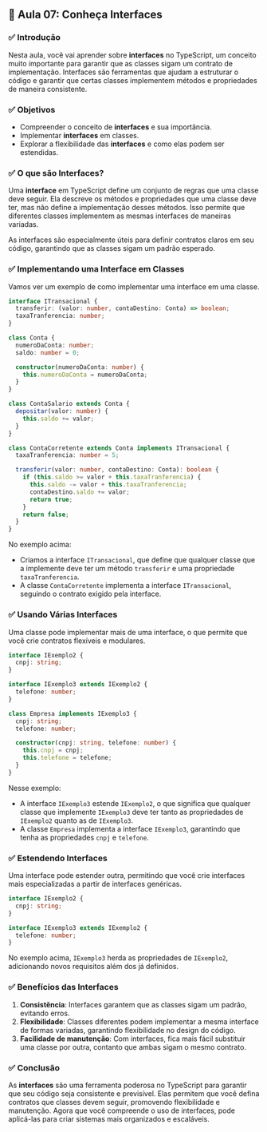 ## 📝 Aula 07: Conheça Interfaces

### ✅ Introdução

Nesta aula, você vai aprender sobre **interfaces** no TypeScript, um conceito muito importante para garantir que as classes sigam um contrato de implementação. Interfaces são ferramentas que ajudam a estruturar o código e garantir que certas classes implementem métodos e propriedades de maneira consistente.

### ✅ Objetivos

- Compreender o conceito de **interfaces** e sua importância.
- Implementar **interfaces** em classes.
- Explorar a flexibilidade das **interfaces** e como elas podem ser estendidas.

### ✅ O que são Interfaces?

Uma **interface** em TypeScript define um conjunto de regras que uma classe deve seguir. Ela descreve os métodos e propriedades que uma classe deve ter, mas não define a implementação desses métodos. Isso permite que diferentes classes implementem as mesmas interfaces de maneiras variadas.

As interfaces são especialmente úteis para definir contratos claros em seu código, garantindo que as classes sigam um padrão esperado.

### ✅ Implementando uma Interface em Classes

Vamos ver um exemplo de como implementar uma interface em uma classe.

```typescript
interface ITransacional {
  transferir: (valor: number, contaDestino: Conta) => boolean;
  taxaTranferencia: number;
}

class Conta {
  numeroDaConta: number;
  saldo: number = 0;

  constructor(numeroDaConta: number) {
    this.numeroDaConta = numeroDaConta;
  }
}

class ContaSalario extends Conta {
  depositar(valor: number) {
    this.saldo += valor;
  }
}

class ContaCorretente extends Conta implements ITransacional {
  taxaTranferencia: number = 5;

  transferir(valor: number, contaDestino: Conta): boolean {
    if (this.saldo >= valor + this.taxaTranferencia) {
      this.saldo -= valor + this.taxaTranferencia;
      contaDestino.saldo += valor;
      return true;
    }
    return false;
  }
}
```

No exemplo acima:
- Criamos a interface `ITransacional`, que define que qualquer classe que a implemente deve ter um método `transferir` e uma propriedade `taxaTranferencia`.
- A classe `ContaCorretente` implementa a interface `ITransacional`, seguindo o contrato exigido pela interface.

### ✅ Usando Várias Interfaces

Uma classe pode implementar mais de uma interface, o que permite que você crie contratos flexíveis e modulares.

```typescript
interface IExemplo2 {
  cnpj: string;
}

interface IExemplo3 extends IExemplo2 {
  telefone: number;
}

class Empresa implements IExemplo3 {
  cnpj: string;
  telefone: number;

  constructor(cnpj: string, telefone: number) {
    this.cnpj = cnpj;
    this.telefone = telefone;
  }
}
```

Nesse exemplo:
- A interface `IExemplo3` estende `IExemplo2`, o que significa que qualquer classe que implemente `IExemplo3` deve ter tanto as propriedades de `IExemplo2` quanto as de `IExemplo3`.
- A classe `Empresa` implementa a interface `IExemplo3`, garantindo que tenha as propriedades `cnpj` e `telefone`.

### ✅ Estendendo Interfaces

Uma interface pode estender outra, permitindo que você crie interfaces mais especializadas a partir de interfaces genéricas.

```typescript
interface IExemplo2 {
  cnpj: string;
}

interface IExemplo3 extends IExemplo2 {
  telefone: number;
}
```

No exemplo acima, `IExemplo3` herda as propriedades de `IExemplo2`, adicionando novos requisitos além dos já definidos.

### ✅ Benefícios das Interfaces

1. **Consistência**: Interfaces garantem que as classes sigam um padrão, evitando erros.
2. **Flexibilidade**: Classes diferentes podem implementar a mesma interface de formas variadas, garantindo flexibilidade no design do código.
3. **Facilidade de manutenção**: Com interfaces, fica mais fácil substituir uma classe por outra, contanto que ambas sigam o mesmo contrato.

### ✅ Conclusão

As **interfaces** são uma ferramenta poderosa no TypeScript para garantir que seu código seja consistente e previsível. Elas permitem que você defina contratos que classes devem seguir, promovendo flexibilidade e manutenção. Agora que você compreende o uso de interfaces, pode aplicá-las para criar sistemas mais organizados e escaláveis.